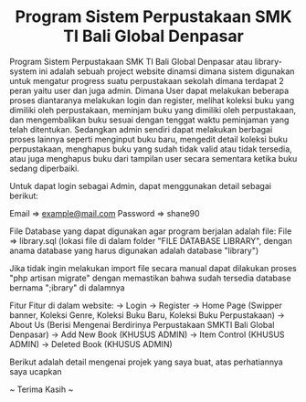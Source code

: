 <h1 style="text-align:center">Program Sistem Perpustakaan SMK TI Bali Global Denpasar</h1>

Program Sistem Perpustakaan SMK TI Bali Global Denpasar atau library-system ini adalah sebuah project website dinamsi dimana sistem digunakan untuk mengatur progress suatu perpustakaan sekolah dimana terdapat 2 peran yaitu user dan juga admin. Dimana User dapat melakukan beberapa proses diantaranya melakukan login dan register, melihat koleksi buku yang dimiliki oleh perpustakaan, meminjam buku yang dimiliki oleh perpustakaan, dan mengembalikan buku sesuai dengan tenggat waktu peminjaman yang telah ditentukan. Sedangkan admin sendiri dapat melakukan berbagai proses lainnya seperti menginput buku baru, mengedit detail koleksi buku perpustakaan, menghapus buku yang sudah tidak valid atau tidak tersedia, atau juga menghapus buku dari tampilan user secara sementara ketika buku sedang diperbaiki. 


Untuk dapat login sebagai Admin, dapat menggunakan detail sebagai berikut:

Email => example@mail.com
Password => shane90

File Database yang dapat digunakan agar program berjalan adalah file:
File => library.sql (lokasi file di dalam folder "FILE DATABASE LIBRARY", dengan anama database yang harus digunakan adalah database "library")

Jika tidak ingin melakukan import file secara manual dapat dilakukan proses "php artisan migrate" dengan memastikan bahwa sudah tersedia database bernama ";ibrary" di dalamnya

Fitur Fitur di dalam website:
-> Login
-> Register
-> Home Page (Swipper banner, Koleksi Genre, Koleksi Buku Baru, Koleksi Buku Perpustakaan)
-> About Us (Berisi Mengenai Berdirinya Perpustakaan SMKTI Bali Global Denpasar)
-> Add New Book (KHUSUS ADMIN)
-> Item Control (KHUSUS ADMIN)
-> Deleted Book (KHUSUS ADMIN)

Berikut adalah detail mengenai projek yang saya buat, atas perhatiannya saya ucapkan 

~  Terima Kasih ~